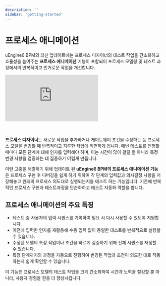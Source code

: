 ```yaml
---
description: ''
sidebar: 'getting-started'
---
```


# 프로세스 애니메이션

uEngine6 BPM의 최신 업데이트에는 프로세스 디자이너의 테스트 작업을 간소화하고 효율성을 높여주는 **프로세스 애니메이션** 기능이 포함되어 프로세스 모델링 및 테스트 과정에서의 반복적이고 번거로운 작업을 개선합니다.

<div class="video-container">
	<iframe src="https://www.youtube.com/embed/KFjiHCRhxpo" frameborder="0" crolling="no" frameborder="none" allowfullscreen=""></iframe>
</div>
<br><br>

**프로세스 디자이너**는 새로운 작업을 추가하거나 게이트웨이 조건을 수정하는 등 프로세스 모델을 변경할 때 반복적이고 지루한 작업에 직면하게 됩니다. 매번 테스트를 진행할 때마다 모든 단계에 대해 인자를 입력해야 하며, 이는 시간이 많이 걸릴 뿐 아니라 특정 변경 사항을 검증하는 데 집중하기 어렵게 만듭니다.

이런 고충을 해결하기 위해 업데이트 된 **uEngine6 BPM의 프로세스 애니메이션 기능**은 프로세스 구현 후 디버깅을 쉽게 하기 위하여 각 단계의 입력값과 의사결정 사항을 저장해놓고 원래의 프로세스 의도대로 실행되는지를 테스트 하는 기능입니다. 기존에 반복적인 프로세스 구현과 테스트과정을 단순화하고 테스트 자동화 역할을 합니다.

## 프로세스 애니메이션의 주요 특징

- 테스트 중 사용자의 입력 시퀀스를 기록하여 필요 시 다시 사용할 수 있도록 지원합니다.
- 이전에 입력한 인자를 재활용해 수동 입력 없이 동일한 테스트를 반복적으로 실행할 수 있습니다.
- 수정된 모델의 특정 작업이나 조건을 빠르게 검증하기 위해 전체 시퀀스를 재생할 수 있습니다.
- 특정 단계까지의 과정을 자동으로 진행하여 변경된 작업과 조건이 의도한 대로 작동하는지 쉽게 확인할 수 있습니다.

<!-- <img src="https://github.com/user-attachments/assets/2492a3e3-e536-4ad3-afcc-a650c7af14df" style="margin-bottom: 10px;" /> -->

이 기능은 프로세스 모델의 테스트 작업을 크게 간소화하여 시간과 노력을 절감할 뿐 아니라, 사용자 경험을 한층 더 향상시킵니다.